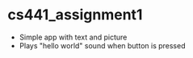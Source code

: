 # cs441_assignment1

- Simple app with text and picture
- Plays "hello world" sound when button is pressed